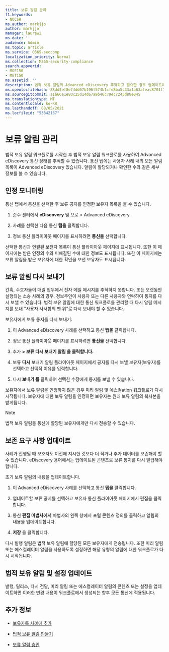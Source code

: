 ```yaml
---
title: 보류 알림 관리
f1.keywords:
- NOCSH
ms.author: markjjo
author: markjjo
manager: laurawi
ms.date: ''
audience: Admin
ms.topic: article
ms.service: O365-seccomp
localization_priority: Normal
ms.collection: M365-security-compliance
search.appverid:
- MOE150
- MET150
ms.assetid: ''
description: 법적 보유 알림의 Advanced eDiscovery 추적하고 필요한 경우 업데이트하고 다시 전송할 수 있습니다.
ms.openlocfilehash: 88dd3ef8e74dd67b196f574b1cfe8ba5c33a1a63afeac8701f19e36476e56767
ms.sourcegitcommit: a1b66e1e80c25d14d67a9b46c79ec7245d88e045
ms.translationtype: MT
ms.contentlocale: ko-KR
ms.lasthandoff: 08/05/2021
ms.locfileid: "53842137"
---
```

# <a name="manage-hold-notifications"></a>보류 알림 관리

법적 보유 알림 워크플로를 시작한 후 법적 보유 알림 워크플로를 사용하여 Advanced eDiscovery 통신 상태를 추적할 수 있습니다. 통신 탭에는 사용자 사례 내의 모든 알림 목록이 Advanced eDiscovery 있습니다. 알림이 할당되거나 확인한 수와 같은 세부 정보를 볼 수 있습니다.

## <a name="monitor-acknowledgments"></a>인정 모니터링

통신 탭에서 통신을  선택한 후 보류 공지를 인정한 보유자 목록을 볼 수 있습니다. 

1. 준수 센터에서 **eDiscovery** 및 으로 > Advanced eDiscovery.

2. 사례를 선택한 다음 통신 **탭을** 클릭합니다.

3. 정보 통신 플라이아웃 페이지를 표시하려면 **통신을** 선택합니다.

선택한 통신과 연결된 보전자 목록이 통신 플라이아웃 페이지에 표시됩니다. 또한 이 페이지에는 받은 인정의 수와 미해결된 수에 대한 정보도 표시됩니다. 또한 이 페이지에는 보류 알림을 받은 보유자에 대한 확인을 보낸 보유자도 표시됩니다.

## <a name="re-send-a-hold-notice"></a>보류 알림 다시 보내기

간혹, 수호자들이 매일 업무에서 전자 메일 메시지를 추적하지 못합니다. 또는 오랫동안 실행되는 소송 사례의 경우, 정보주인이 사용자 또는 다른 사용자와 연락하여 통지를 다시 보낼 수 있습니다. 법적 보유 알림에 대한 통신 워크플로를 관리할 때 다시 알림 메시지를 보내 "사용자 사서함의 맨 위"로 다시 보내야 할 수 있습니다.

보유자에게 보류 통지를 다시 보내기:

1. 이 Advanced eDiscovery 사례를 선택하고 통신 **탭을** 클릭합니다.

2. 정보 통신 플라이아웃 페이지를 표시하려면 **통신을** 선택합니다.

3. 추가 **> 보류 다시 보내기 알림 을 클릭합니다.**

4. 보류 **다시** 보내기 알림 플라이아웃 페이지에서 공지를 다시 보낼 보유자(보유자)를 선택하고 선택적 이유를 입력합니다.

5. 다시 **보내기 를** 클릭하여 선택한 수장에게 통지를 보낼 수 있습니다.

보유자에서 보류 알림을 인정하지 않은 경우 미리 알림 및 에스컬ation 워크플로가 다시 시작됩니다. 보유자에 대한 보류 알림을 인정하면 보유자는 원래 보류 알림의 복사본을 받게됩니다.

> [!NOTE]
> 법적 보유 알림을 통신에 할당된 보유자에게만 다시 전송할 수 있습니다. 

## <a name="update-preservation-requirements"></a>보존 요구 사항 업데이트
  
사례가 진행될 때 보호자도 이전에 지시한 것보다 더 적거나 추가 데이터를 보존해야 할 수 있습니다. eDiscovery 용어에서는 업데이트된 콘텐츠로 보류 통지를 다시 발급해야 합니다.

초기 보류 알림의 내용을 업데이트합니다.

1. 이 Advanced eDiscovery 사례를 선택하고 통신 **탭을** 클릭합니다.

2. 업데이트할 보류 공지를 선택하고  보유자  통신 플라이아웃 페이지에서 편집을 클릭합니다.

3. 통신 **편집 마법사에서** 마법사의 왼쪽 창에서 포털 콘텐츠 정의를 클릭하고 알림의 내용을 업데이트합니다. 

4. **저장** 을 클릭합니다.

다시 발행 알림은 법적 보유 알림에 할당된 모든 보유자에게 전송됩니다. 또한 미리 알림 또는 에스컬레이터 알림을 사용하도록 설정하면 해당 유형의 알림에 대한 워크플로가 다시 시작됩니다.

## <a name="update-legal-hold-notifications-and-settings"></a>법적 보유 알림 및 설정 업데이트

발행, 릴리스, 다시 전달, 미리 알림 또는 에스컬레이터 알림의 콘텐츠 또는 설정을 업데이트하면 이러한 변경 내용이 워크플로에서 생성되는 향후 모든 통신에 적용됩니다.

## <a name="more-information"></a>추가 정보

- [보유자를 사례에 추가](add-custodians-to-case.md)

- [법적 보유 알림 만들기](create-hold-notification.md)

- [보류 알림 승인](acknowledge-hold-notification.md)
